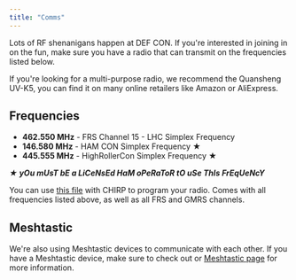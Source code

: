 ```yaml
---
title: "Comms"
---
```


Lots of RF shenanigans happen at DEF CON. If you're interested in joining in on the fun, make sure you have a radio that can transmit on the frequencies listed below. 

If you're looking for a multi-purpose radio, we recommend the Quansheng UV-K5, you can find it on many online retailers like Amazon or AliExpress.

## Frequencies

- **462.550 MHz** - FRS Channel 15 - LHC Simplex Frequency
- **146.580 MHz** - HAM CON Simplex Frequency ★
- **445.555 MHz** - HighRollerCon Simplex Frequency ★

***★ yOu mUsT bE a LiCeNsEd HaM oPeRaToR tO uSe ThIs FrEqUeNcY***

You can use [this file](/frequencies-chirp.csv) with CHIRP to program your radio. Comes with all frequencies listed above, as well as all FRS and GMRS channels.

## Meshtastic 

We're also using Meshtastic devices to communicate with each other. If you have a Meshtastic device, make sure to check out or [Meshtastic page](/meshtastic) for more information.
